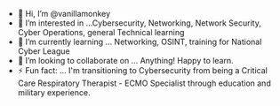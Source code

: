 - 👋 Hi, I’m @vanillamonkey
- 👀 I’m interested in ...Cybersecurity, Networking, Network Security, Cyber Operations, general Technical learning
- 🌱 I’m currently learning ... Networking, OSINT, training for National Cyber League
- 💞️ I’m looking to collaborate on ... Anything! Happy to learn.
- ⚡ Fun fact: ... I'm transitioning to Cybersecurity from being a Critical Care Respiratory Therapist - ECMO Specialist through education and military experience.

<!---
vanillamonkey/vanillamonkey is a ✨ special ✨ repository because its `README.md` (this file) appears on your GitHub profile.
You can click the Preview link to take a look at your changes.
--->
